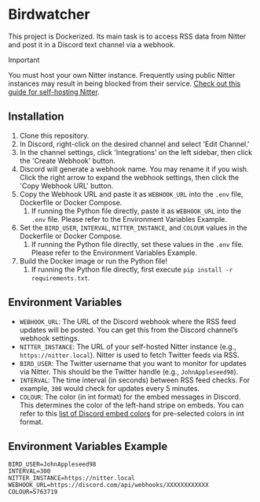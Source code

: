 # Birdwatcher
This project is Dockerized. Its main task is to access RSS data from Nitter and post it in a Discord text channel via a webhook.

> [!IMPORTANT]
> You must host your own Nitter instance. Frequently using public Nitter instances may result in being blocked from their service. [Check out this guide for self-hosting Nitter](https://github.com/sekai-soft/guide-nitter-self-hosting).

## Installation
1. Clone this repository.
2. In Discord, right-click on the desired channel and select 'Edit Channel.'
3. In the channel settings, click 'Integrations' on the left sidebar, then click the 'Create Webhook' button.
4. Discord will generate a webhook name. You may rename it if you wish. Click the right arrow to expand the webhook settings, then click the 'Copy Webhook URL' button.
5. Copy the Webhook URL and paste it as `WEBHOOK_URL` into the `.env` file, Dockerfile or Docker Compose.
    1. If running the Python file directly, paste it as `WEBHOOK_URL` into the `.env` file. Please refer to the Environment Variables Example.
6. Set the `BIRD_USER`, `INTERVAL`, `NITTER_INSTANCE`, and `COLOUR` values in the Dockerfile or Docker Compose.
    1. If running the Python file directly, set these values in the `.env` file. Please refer to the Environment Variables Example.
7. Build the Docker image or run the Python file!
    1. If running the Python file directly, first execute `pip install -r requirements.txt`.

## Environment Variables

- `WEBHOOK_URL`: The URL of the Discord webhook where the RSS feed updates will be posted. You can get this from the Discord channel’s webhook settings.
- `NITTER_INSTANCE`: The URL of your self-hosted Nitter instance (e.g., `https://nitter.local`). Nitter is used to fetch Twitter feeds via RSS.
- `BIRD_USER`: The Twitter username that you want to monitor for updates via Nitter. This should be the Twitter handle (e.g., `JohnAppleseed98`).
- `INTERVAL`: The time interval (in seconds) between RSS feed checks. For example, `300` would check for updates every 5 minutes.
- `COLOUR`: The color (in int format) for the embed messages in Discord. This determines the color of the left-hand stripe on embeds. You can refer to this [list of Discord embed colors](https://gist.github.com/thomasbnt/b6f455e2c7d743b796917fa3c205f812) for pre-selected colors in int format.

## Environment Variables Example
```
BIRD_USER=JohnAppleseed98
INTERVAL=300
NITTER_INSTANCE=https://nitter.local
WEBHOOK_URL=https://discord.com/api/webhooks/XXXXXXXXXXXX 
COLOUR=5763719
```